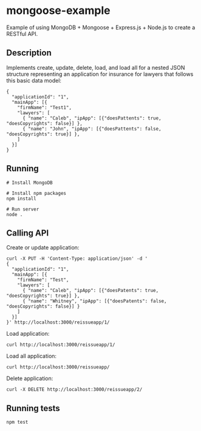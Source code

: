 mongoose-example
================

Example of using MongoDB + Mongoose + Express.js + Node.js to create a RESTful API.

## Description

Implements create, update, delete, load, and load all for a nested JSON structure representing an application for insurance for lawyers that follows this basic data model:

    {
      "applicationId": "1",
      "mainApp": [{
        "firmName": "Test1",
        "lawyers": [
          { "name": "Caleb", "ipApp": [{"doesPattents": true, "doesCopyrights": false}] },
          { "name": "John", "ipApp": [{"doesPattents": false, "doesCopyrights": true}] },
        ]
      }]
    }

## Running

    # Install MongoDB

    # Install npm packages
    npm install

    # Run server
    node .

## Calling API

Create or update application:

    curl -X PUT -H 'Content-Type: application/json' -d '
    {
      "applicationId": "1",
      "mainApp": [{
        "firmName": "Test",
        "lawyers": [
          { "name": "Caleb", "ipApp": [{"doesPatents": true, "doesCopyrights": true}] },
          { "name": "Whitney", "ipApp": [{"doesPatents": false, "doesCopyrights": false}] }
        ]
      }]
    }' http://localhost:3000/reissueapp/1/

Load application:

    curl http://localhost:3000/reissueapp/1/

Load all application:

    curl http://localhost:3000/reissueapp/

Delete application:

    curl -X DELETE http://localhost:3000/reissueapp/2/

## Running tests

    npm test


